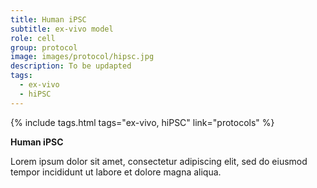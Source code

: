 ```yaml
---
title: Human iPSC
subtitle: ex-vivo model
role: cell
group: protocol
image: images/protocol/hipsc.jpg
description: To be updapted
tags:
  - ex-vivo
  - hiPSC
---
```


{%
  include tags.html
  tags="ex-vivo, hiPSC"
  link="protocols"
%}

<strong>Human iPSC</strong>

Lorem ipsum dolor sit amet, consectetur adipiscing elit, sed do eiusmod tempor incididunt ut labore et dolore magna aliqua.
